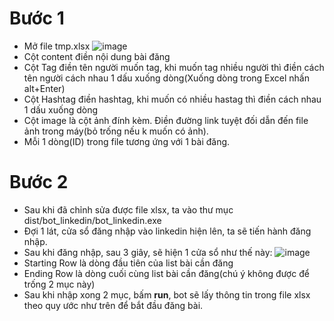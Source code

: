 # Bước 1
* Mở file tmp.xlsx 
![image](https://github.com/TienMinhHoa/bo-Linkedin/assets/114821401/b9549593-050d-4cc8-b2d8-5777e65cf85f)
* Cột content điền nội dung bài đăng
* Cột Tag điền tên người muốn tag, khi muốn tag nhiều người thì điền cách tên người cách nhau 1 dấu xuống dòng(Xuống dòng trong Excel nhấn alt+Enter)
* Cột Hashtag điền hashtag, khi muốn có nhiều hastag thì điền cách nhau 1 dấu xuống dòng
* Cột image là cột ảnh đính kèm. Điền đường link tuyệt đối dẫn đến file ảnh trong máy(bỏ trống nếu k muốn có ảnh).
* Mỗi 1 dòng(ID) trong file tương ứng với 1 bài đăng.


# Bước 2
* Sau khi đã chỉnh sửa được file xlsx, ta vào thư mục dist/bot_linkedin/bot_linkedin.exe
* Đợi 1 lát, cửa sổ đăng nhập vào linkedin hiện lên, ta sẽ tiến hành đăng nhập.
* Sau khi đăng nhập, sau 3 giây, sẽ hiện 1 cửa sổ như thế này:
![image](https://github.com/TienMinhHoa/bo-Linkedin/assets/114821401/4aa9ce36-e47e-45d0-80e5-28826bf57c45)
* Starting Row là dòng đầu tiên của list bài cần đăng
* Ending Row là dòng cuối cùng list bài cần đăng(chú ý không được để trống 2 mục này)
* Sau khi nhập xong 2 mục, bấm **run**, bot sẽ lấy thông tin trong file xlsx theo quy ước như trên để bắt đầu đăng bài.



